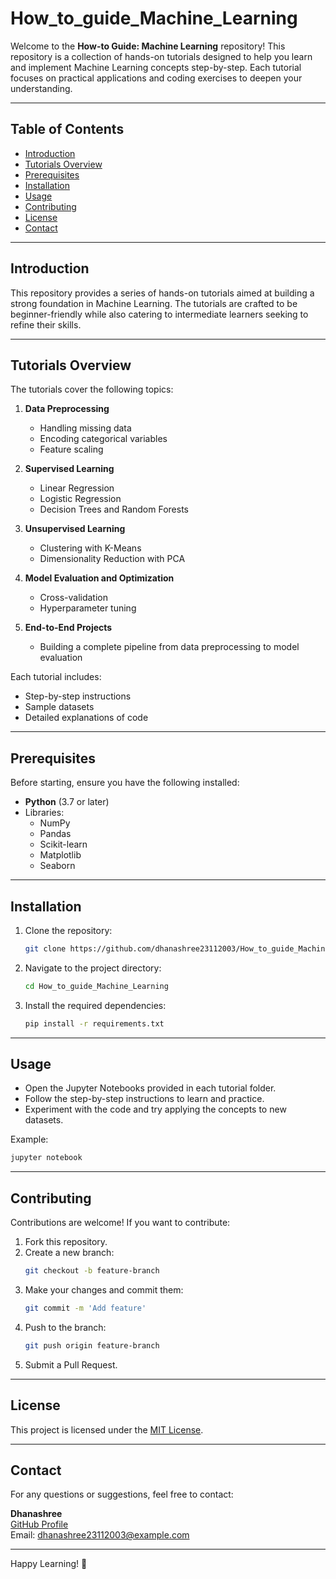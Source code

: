 # How_to_guide_Machine_Learning

Welcome to the **How-to Guide: Machine Learning** repository! This repository is a collection of hands-on tutorials designed to help you learn and implement Machine Learning concepts step-by-step. Each tutorial focuses on practical applications and coding exercises to deepen your understanding.

---

## Table of Contents

- [Introduction](#introduction)
- [Tutorials Overview](#tutorials-overview)
- [Prerequisites](#prerequisites)
- [Installation](#installation)
- [Usage](#usage)
- [Contributing](#contributing)
- [License](#license)
- [Contact](#contact)

---

## Introduction

This repository provides a series of hands-on tutorials aimed at building a strong foundation in Machine Learning. The tutorials are crafted to be beginner-friendly while also catering to intermediate learners seeking to refine their skills. 

---

## Tutorials Overview

The tutorials cover the following topics:

1. **Data Preprocessing**  
   - Handling missing data
   - Encoding categorical variables
   - Feature scaling

2. **Supervised Learning**  
   - Linear Regression
   - Logistic Regression
   - Decision Trees and Random Forests

3. **Unsupervised Learning**  
   - Clustering with K-Means
   - Dimensionality Reduction with PCA

4. **Model Evaluation and Optimization**  
   - Cross-validation
   - Hyperparameter tuning

5. **End-to-End Projects**  
   - Building a complete pipeline from data preprocessing to model evaluation

Each tutorial includes:
- Step-by-step instructions
- Sample datasets
- Detailed explanations of code

---

## Prerequisites

Before starting, ensure you have the following installed:

- **Python** (3.7 or later)
- Libraries: 
  - NumPy
  - Pandas
  - Scikit-learn
  - Matplotlib
  - Seaborn

---

## Installation

1. Clone the repository:
   ```bash
   git clone https://github.com/dhanashree23112003/How_to_guide_Machine_Learning.git
   ```
2. Navigate to the project directory:
   ```bash
   cd How_to_guide_Machine_Learning
   ```
3. Install the required dependencies:
   ```bash
   pip install -r requirements.txt
   ```

---

## Usage

- Open the Jupyter Notebooks provided in each tutorial folder.
- Follow the step-by-step instructions to learn and practice.
- Experiment with the code and try applying the concepts to new datasets.

Example:
```bash
jupyter notebook
```

---

## Contributing

Contributions are welcome! If you want to contribute:

1. Fork this repository.
2. Create a new branch:
   ```bash
   git checkout -b feature-branch
   ```
3. Make your changes and commit them:
   ```bash
   git commit -m 'Add feature'
   ```
4. Push to the branch:
   ```bash
   git push origin feature-branch
   ```
5. Submit a Pull Request.

---

## License

This project is licensed under the [MIT License](LICENSE).

---

## Contact

For any questions or suggestions, feel free to contact:

**Dhanashree**  
[GitHub Profile](https://github.com/dhanashree23112003)  
Email: [dhanashree23112003@example.com](mailto:dhanashreebansode416@gmail.com)

---

Happy Learning! 🚀
